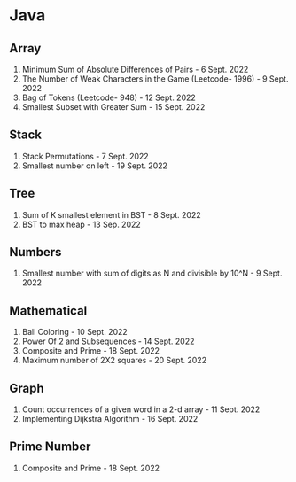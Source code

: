 # Java

## Array

1. Minimum Sum of Absolute Differences of Pairs  - 6 Sept. 2022
2. The Number of Weak Characters in the Game (Leetcode- 1996) - 9 Sept. 2022
3. Bag of Tokens (Leetcode- 948)   - 12 Sept. 2022
4. Smallest Subset with Greater Sum   -  15 Sept. 2022

## Stack
1. Stack Permutations   - 7 Sept. 2022
2. Smallest number on left   -  19 Sept. 2022


## Tree
1. Sum of K smallest element in BST  -  8 Sept. 2022
2. BST to max heap  -  13 Sep. 2022

## Numbers
1. Smallest number with sum of digits as N and divisible by 10^N  - 9 Sept. 2022

## Mathematical
1. Ball Coloring   - 10 Sept. 2022
2. Power Of 2 and Subsequences    -  14 Sept. 2022
3. Composite and Prime   - 18 Sept. 2022
4. Maximum number of 2X2 squares   - 20 Sept. 2022

## Graph
1. Count occurrences of a given word in a 2-d array   -  11 Sept. 2022
2. Implementing Dijkstra Algorithm   - 16 Sept. 2022


## Prime Number
1. Composite and Prime   - 18 Sept. 2022
